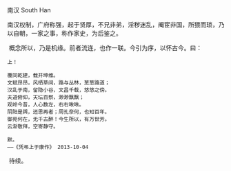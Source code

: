 南汉 South Han 

​		南汉权制，广府称强，起于贤厚，不兄非弟，淫秽迷乱，阉宦非国，所猥而琐，乃以自朝，一家之事，称作家史，为后鉴之。

​		概念所以，乃是机缘。前者流连，也作一联。今引为序，以怀古今。曰：

```
上！

覆同乾建，载并坤维。
文赋昂昂，风栖草间，路与丛林，葱葱路道；
汉乱于南，留隐小谷，文昌千载，悠悠之傍。
夫道俯仰，天坛百祭，渺渺飘飘；
观岭今昔，人心数左，右右啾啾。
阴阳是舆，还思再者；周孔奈何，也知百年。
御苑何在，无千古醉！今生所以，有万世芳。
云渐敬拜，空寄静守。

默。
——《凭弔上于康作》 2013-10-04 
```

​		待续。